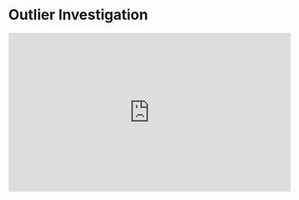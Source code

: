 # Outlier Investigation

<iframe width="560" height="315" src="https://www.youtube.com/embed/m8RpJLOurDk" title="YouTube video player" frameborder="0" allow="accelerometer; autoplay; clipboard-write; encrypted-media; gyroscope; picture-in-picture" allowfullscreen></iframe>